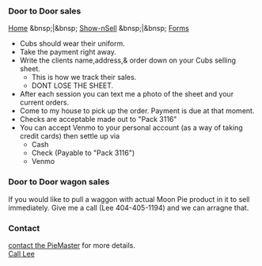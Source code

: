 ### Door to Door sales
[Home](/)
&bnsp;|&bnsp;
[Show-nSell](/shownsell)
&bnsp;|&bnsp;
[Forms](/forms)

- Cubs should wear their uniform.
- Take the payment right away.
- Write the clients name,address,& order down on your Cubs selling sheet. 
    - This is how we track their sales. 
    - DONT LOSE THE SHEET.
- After each session you can text me a photo of the sheet and your current orders.
- Come to my house to pick up the order. Payment is due at that moment.
- Checks are acceptable made out to "Pack 3116"
- You can accept Venmo to your personal account (as a way of taking credit cards) then settle up via
    - Cash
    - Check (Payable to "Pack 3116")
    - Venmo

### Door to Door wagon sales

If you would like to pull a waggon with actual Moon Pie product in it to sell immediately. Give me a call (Lee 404-405-1194) and we can arragne that.

### Contact

[contact the PieMaster](mailto:lee@codejourneymen.com.com) for more details.
<br/>
[Call Lee](tel:4044051194)
